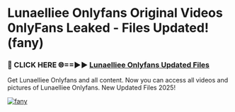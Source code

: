 # Lunaelliee Onlyfans Original Videos 0nlyFans Leaked - Files Updated! (fany)

<h3>🔴 CLICK HERE 🌐==►► <a href="https://tinyurl.com/ehrbuxhb" rel="nofollow">Lunaelliee Onlyfans Updated Files</a></h3>

Get Lunaelliee Onlyfans and all content. Now you can access all videos and pictures of Lunaelliee Onlyfans. New Updated Files 2025!

[![fany](https://i.imgur.com/lVYEuWS.gif)](https://tinyurl.com/ehrbuxhb)
